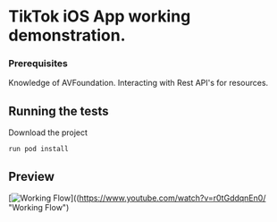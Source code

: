 # TikTok iOS App working demonstration.

### Prerequisites

Knowledge of AVFoundation.
Interacting with Rest API's for resources.

## Running the tests

Download the project

```
run pod install
```

## Preview
[![Working Flow](https://img.youtube.com/vi/r0tGddqnEn0/0.jpg)]((https://www.youtube.com/watch?v=r0tGddqnEn0/ "Working Flow")



